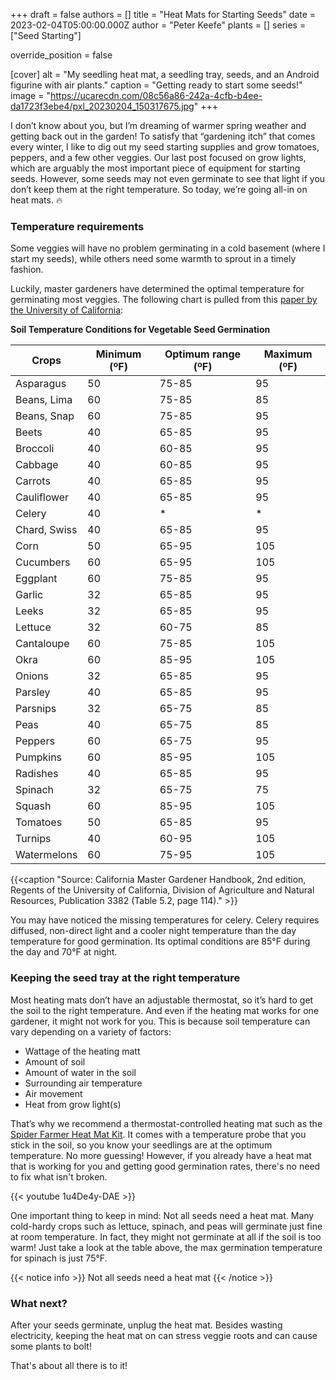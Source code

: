 +++
draft = false
authors = []
title = "Heat Mats for Starting Seeds"
date = 2023-02-04T05:00:00.000Z
author = "Peter Keefe"
plants = []
series = ["Seed Starting"]

override_position = false

[cover]
alt = "My seedling heat mat, a seedling tray, seeds, and an Android figurine with air plants."
caption = "Getting ready to start some seeds!"
image = "https://ucarecdn.com/08c56a86-242a-4cfb-b4ee-da1723f3ebe4/pxl_20230204_150317675.jpg"
+++

I don’t know about you, but I’m dreaming of warmer spring weather and getting back out in the garden! To satisfy that “gardening itch” that comes every winter, I like to dig out my seed starting supplies and grow tomatoes, peppers, and a few other veggies. Our last post focused on grow lights, which are arguably the most important piece of equipment for starting seeds. However, some seeds may not even germinate to see that light if you don’t keep them at the right temperature. So today, we’re going all-in on heat mats. 🔥

### Temperature requirements

Some veggies will have no problem germinating in a cold basement (where I start my seeds), while others need some warmth to sprout in a timely fashion.

Luckily, master gardeners have determined the optimal temperature for germinating most veggies. The following chart is pulled from this [paper by the University of California](https://sacmg.ucanr.edu/files/164220.pdf):

**Soil Temperature Conditions for Vegetable Seed Germination**

| Crops        | Minimum (ºF) | Optimum range (ºF) | Maximum (ºF) |
| ------------ | ------------ | ------------------ | ------------ |
| Asparagus    | 50           | 75-85              | 95           |
| Beans, Lima  | 60           | 75-85              | 85           |
| Beans, Snap  | 60           | 75-85              | 95           |
| Beets        | 40           | 65-85              | 95           |
| Broccoli     | 40           | 60-85              | 95           |
| Cabbage      | 40           | 60-85              | 95           |
| Carrots      | 40           | 65-85              | 95           |
| Cauliflower  | 40           | 65-85              | 95           |
| Celery       | 40           | \*                 | \*           |
| Chard, Swiss | 40           | 65-85              | 95           |
| Corn         | 50           | 65-95              | 105          |
| Cucumbers    | 60           | 65-95              | 105          |
| Eggplant     | 60           | 75-85              | 95           |
| Garlic       | 32           | 65-85              | 95           |
| Leeks        | 32           | 65-85              | 95           |
| Lettuce      | 32           | 60-75              | 85           |
| Cantaloupe   | 60           | 75-85              | 105          |
| Okra         | 60           | 85-95              | 105          |
| Onions       | 32           | 65-85              | 95           |
| Parsley      | 40           | 65-85              | 95           |
| Parsnips     | 32           | 65-75              | 85           |
| Peas         | 40           | 65-75              | 85           |
| Peppers      | 60           | 65-75              | 95           |
| Pumpkins     | 60           | 85-95              | 105          |
| Radishes     | 40           | 65-85              | 95           |
| Spinach      | 32           | 65-75              | 75           |
| Squash       | 60           | 85-95              | 105          |
| Tomatoes     | 50           | 65-85              | 95           |
| Turnips      | 40           | 60-95              | 105          |
| Watermelons  | 60           | 75-95              | 105          |

{{<caption "Source: California Master Gardener Handbook, 2nd edition, Regents of the University of California, Division of Agriculture and Natural Resources, Publication 3382 (Table 5.2, page 114)." >}}

You may have noticed the missing temperatures for celery. Celery requires diffused, non-direct light and a cooler night temperature than the day temperature for good germination. Its optimal conditions are 85°F during the day and 70°F at night.

### Keeping the seed tray at the right temperature

Most heating mats don’t have an adjustable thermostat, so it’s hard to get the soil to the right temperature. And even if the heating mat works for one gardener, it might not work for you. This is because soil temperature can vary depending on a variety of factors:

* Wattage of the heating matt
* Amount of soil
* Amount of water in the soil
* Surrounding air temperature
* Air movement
* Heat from grow light(s)

That’s why we recommend a thermostat-controlled heating mat such as the [Spider Farmer Heat Mat Kit](https://www.amazon.com/Spider-Farmer-Thermostat-Controller-Germination/dp/B09DPKXRRD). It comes with a temperature probe that you stick in the soil, so you know your seedlings are at the optimum temperature. No more guessing! However, if you already have a heat mat that is working for you and getting good germination rates, there's no need to fix what isn't broken.

{{< youtube 1u4De4y-DAE >}}

One important thing to keep in mind: Not all seeds need a heat mat. Many cold-hardy crops such as lettuce, spinach, and peas will germinate just fine at room temperature. In fact, they might not germinate at all if the soil is too warm! Just take a look at the table above, the max germination temperature for spinach is just 75°F.

{{< notice info >}} Not all seeds need a heat mat {{< /notice >}}

### What next?

After your seeds germinate, unplug the heat mat. Besides wasting electricity, keeping the heat mat on can stress veggie roots and can cause some plants to bolt!

That's about all there is to it!